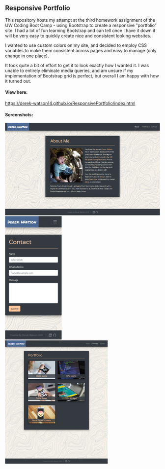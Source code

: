 ## Responsive Portfolio

This repository hosts my attempt at the third homework assignment of the UW Coding Boot Camp -
using Bootstrap to create a responsive "portfolio" site. I had a lot of fun learning Bootstrap and can
tell once I have it down it will be very easy to quickly create nice and consistent looking websites.

I wanted to use custom colors on my site, and decided to employ CSS variables to make them consistent
across pages and easy to manage (only change in one place).

It took quite a bit of effort to get it to look exactly how I wanted it. I was unable to entirely
eliminate media queries, and am unsure if my implementation of Bootstrap grid is perfect, but overall I
am happy with how it turned out.

#### View here:

https://derek-watson14.github.io/ResponsivePortfolio/index.html

#### Screenshots:

<img src="screenshots/about-full.png" alt="About" height="300"/>
<br>
<img src="screenshots/contact-mobile.png" alt="Contact" height="400"/>  <img src="screenshots/portfolio-medium.png" alt="Portfolio" height="400"/>
